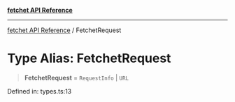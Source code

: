 [**fetchet API Reference**](../README.md)

***

[fetchet API Reference](../README.md) / FetchetRequest

# Type Alias: FetchetRequest

> **FetchetRequest** = `RequestInfo` \| `URL`

Defined in: types.ts:13

